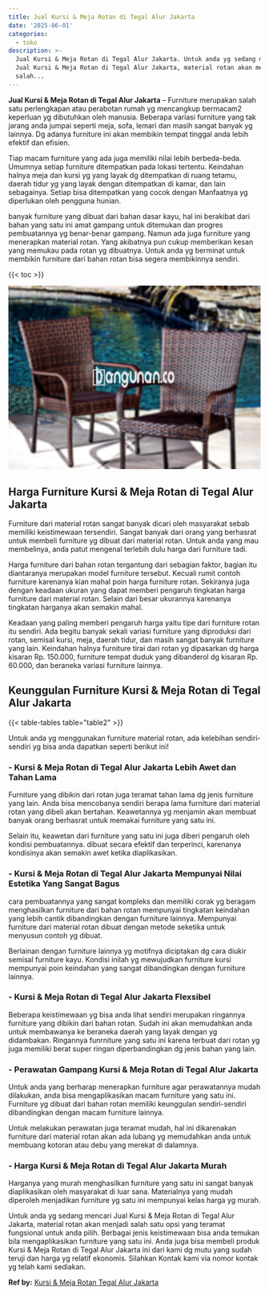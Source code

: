 ```yaml
---
title: Jual Kursi & Meja Rotan di Tegal Alur Jakarta
date: '2025-06-01'
categories:
  - toko
description: >-
  Jual Kursi & Meja Rotan di Tegal Alur Jakarta. Untuk anda yg sedang mencari
  Jual Kursi & Meja Rotan di Tegal Alur Jakarta, material rotan akan menjadi
  salah...
---
```


**Jual Kursi & Meja Rotan di Tegal Alur Jakarta** – Furniture merupakan salah satu perlengkapan atau perabotan rumah yg mencangkup bermacam2 keperluan yg dibutuhkan oleh manusia. Beberapa variasi furniture yang tak jarang anda jumpai seperti meja, sofa, lemari dan masih sangat banyak yg lainnya. Dg adanya furniture ini akan membikin tempat tinggal anda lebih efektif dan efisien.

Tiap macam furniture yang ada juga memiliki nilai lebih berbeda-beda. Umumnya setiap furniture ditempatkan pada lokasi tertentu. Keindahan halnya meja dan kursi yg yang layak dg ditempatkan di ruang tetamu, daerah tidur yg yang layak dengan ditempatkan di kamar, dan lain sebagainya. Setiap bisa ditempatkan yang cocok dengan Manfaatnya yg diperlukan oleh pengguna hunian.

banyak furniture yang dibuat dari bahan dasar kayu, hal ini berakibat dari bahan yang satu ini amat gampang untuk ditemukan dan progres pembuatannya yg benar-benar gampang. Namun ada juga furniture yang menerapkan material rotan. Yang akibatnya pun cukup memberikan kesan yang memukau pada rotan yg dibuatnya. Untuk anda yg berminat untuk membikin furniture dari bahan rotan bisa segera membikinnya sendiri.

{{< toc >}}

![Jual Kursi & Meja Rotan di Tegal Alur Jakarta](/images/kursi-meja-rotan-murah43.png)

## Harga Furniture Kursi & Meja Rotan di Tegal Alur Jakarta

Furniture dari material rotan sangat banyak dicari oleh masyarakat sebab memiliki keistimewaan tersendiri. Sangat banyak dari orang yang berhasrat untuk membeli furniture yg dibuat dari material rotan. Untuk anda yang mau membelinya, anda patut mengenal terlebih dulu harga dari furniture tadi.

Harga furniture dari bahan rotan tergantung dari sebagian faktor, bagian itu diantaranya merupakan model furniture tersebut. Kecuali rumit contoh furniture karenanya kian mahal poin harga furniture rotan. Sekiranya juga dengan keadaan ukuran yang dapat memberi pengaruh tingkatan harga furniture dari material rotan. Selain dari besar ukurannya karenanya tingkatan harganya akan semakin mahal.

Keadaan yang paling memberi pengaruh harga yaitu tipe dari furniture rotan itu sendiri. Ada begitu banyak sekali variasi furniture yang diproduksi dari rotan, semisal kursi, meja, daerah tidur, dan masih sangat banyak furniture yang lain. Keindahan halnya furniture tirai dari rotan yg dipasarkan dg harga kisaran Rp. 150.000, furniture tempat duduk yang dibanderol dg kisaran Rp. 60.000, dan beraneka variasi furniture lainnya.

## Keunggulan Furniture Kursi & Meja Rotan di Tegal Alur Jakarta

{{< table-tables table="table2" >}}

Untuk anda yg menggunakan furniture material rotan, ada kelebihan sendiri-sendiri yg bisa anda dapatkan seperti berikut ini!

### \- Kursi & Meja Rotan di Tegal Alur Jakarta Lebih Awet dan Tahan Lama

Furniture yang dibikin dari rotan juga teramat tahan lama dg jenis furniture yang lain. Anda bisa mencobanya sendiri berapa lama furniture dari material rotan yang dibeli akan bertahan. Keawetannya yg menjamin akan membuat banyak orang berhasrat untuk memakai furniture yang satu ini.

Selain itu, keawetan dari furniture yang satu ini juga diberi pengaruh oleh kondisi pembuatannya. dibuat secara efektif dan terperinci, karenanya kondisinya akan semakin awet ketika diaplikasikan.

### \- Kursi & Meja Rotan di Tegal Alur Jakarta Mempunyai Nilai Estetika Yang Sangat Bagus

cara pembuatannya yang sangat kompleks dan memiliki corak yg beragam menghasilkan furniture dari bahan rotan mempunyai tingkatan keindahan yang lebih cantik dibandingkan dengan furniture lainnya. Mempunyai furniture dari material rotan dibuat dengan metode seketika untuk menyusun contoh yg dibuat.

Berlainan dengan furniture lainnya yg motifnya diciptakan dg cara diukir semisal furniture kayu. Kondisi inilah yg mewujudkan furniture kursi mempunyai poin keindahan yang sangat dibandingkan dengan furniture lainnya.

### \- Kursi & Meja Rotan di Tegal Alur Jakarta Flexsibel

Beberapa keistimewaan yg bisa anda lihat sendiri merupakan ringannya furniture yang dibikin dari bahan rotan. Sudah ini akan memudahkan anda untuk membawanya ke beraneka daerah yang layak dengan yg didambakan. Ringannya funrniture yang satu ini karena terbuat dari rotan yg juga memiliki berat super ringan diperbandingkan dg jenis bahan yang lain.

### \- Perawatan Gampang Kursi & Meja Rotan di Tegal Alur Jakarta

Untuk anda yang berharap menerapkan furniture agar perawatannya mudah dilakukan, anda bisa mengaplikasikan macam furniture yang satu ini. Furniture yg dibuat dari bahan rotan memiliki keunggulan sendiri-sendiri dibandingkan dengan macam furniture lainnya.

Untuk melakukan perawatan juga teramat mudah, hal ini dikarenakan furniture dari material rotan akan ada lubang yg memudahkan anda untuk membuang kotoran atau debu yang merekat di dalamnya.

### \- Harga Kursi & Meja Rotan di Tegal Alur Jakarta Murah

Harganya yang murah menghasilkan furniture yang satu ini sangat banyak diaplikasikan oleh masyarakat di luar sana. Materialnya yang mudah diperoleh menjadikan furniture yg satu ini mempunyai kelas harga yg murah.

Untuk anda yg sedang mencari Jual Kursi & Meja Rotan di Tegal Alur Jakarta, material rotan akan menjadi salah satu opsi yang teramat fungsional untuk anda pilih. Berbagai jenis keistimewaan bisa anda temukan bila mengaplikasikan furniture yang satu ini. Anda juga bisa membeli produk Kursi & Meja Rotan di Tegal Alur Jakarta ini dari kami dg mutu yang sudah teruji dan harga yg relatif ekonomis. Silahkan Kontak kami via nomor kontak yg telah kami sediakan.

**Ref by:** [Kursi & Meja Rotan Tegal Alur Jakarta](https://id.wikipedia.org/wiki/Kursi)
